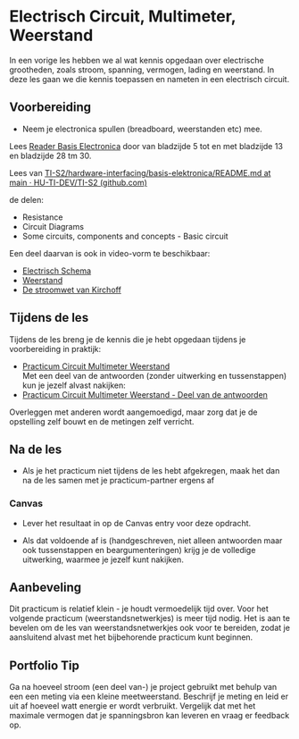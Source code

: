 # Electrisch Circuit, Multimeter, Weerstand

In een vorige les hebben we al wat kennis opgedaan over electrische grootheden, zoals stroom, spanning, vermogen, lading en weerstand. In deze les gaan we die kennis toepassen en nameten in een electrisch circuit.

## Voorbereiding

- Neem je electronica spullen (breadboard, weerstanden etc) mee.   

Lees [Reader Basis Electronica](https://github.com/HU-TI-DEV/TI-S2/blob/main/hardware-interfacing/pdfs/reader-basis-electronica.pdf) door van bladzijde 5 tot en met bladzijde 13 en bladzijde 28 tm 30.

Lees van
[TI-S2/hardware-interfacing/basis-elektronica/README.md at main · HU-TI-DEV/TI-S2 (github.com)](https://github.com/HU-TI-DEV/TI-S2/blob/main/hardware-interfacing/basis-elektronica/README.md#basis-elektronica)

de delen:

- Resistance
- Circuit Diagrams
- Some circuits, components and concepts - Basic circuit

Een deel daarvan is ook in video-vorm te beschikbaar:
- [Electrisch Schema](https://www.youtube.com/watch?v=YDCEUy-kM9w)
- [Weerstand](https://www.youtube.com/watch?v=tUazer9WJPY)
- [De stroomwet van Kirchoff](https://www.youtube.com/watch?v=ildeUrwVQEI)

## Tijdens de les

Tijdens de les breng je de kennis die je hebt opgedaan tijdens je voorbereiding in praktijk:

- [Practicum Circuit Multimeter Weerstand](../../hardware-interfacing/basis-elektronica/electrisch-circuit-multimeter-weerstand/practicum-circuit-multimeter-weerstand.md)    
  Met een deel van de antwoorden (zonder uitwerking en tussenstappen) kun je jezelf alvast nakijken:
- [Practicum Circuit Multimeter Weerstand - Deel van de antwoorden](../../hardware-interfacing/basis-elektronica/electrisch-circuit-multimeter-weerstand/practicum-circuit-multimeter-weerstand-deel-van-antwoorden.md) 

Overleggen met anderen wordt aangemoedigd, maar zorg dat je de opstelling zelf bouwt en de metingen zelf verricht.

## Na de les

- Als je het practicum niet tijdens de les hebt afgekregen, maak het dan na de les samen met je practicum-partner ergens af

### Canvas
- Lever het resultaat in op de Canvas entry voor deze opdracht. 

- Als dat voldoende af is (handgeschreven, niet alleen antwoorden maar ook tussenstappen en beargumenteringen) krijg je de volledige uitwerking, waarmee je jezelf kunt nakijken.

## Aanbeveling
Dit practicum is relatief klein - je houdt vermoedelijk tijd over. Voor het volgende practicum (weerstandsnetwerkjes) is meer tijd nodig. Het is aan te bevelen om de les van weerstandsnetwerkjes ook voor te bereiden, zodat je aansluitend alvast met het bijbehorende practicum kunt beginnen.

## Portfolio Tip
Ga na hoeveel stroom (een deel van-) je project gebruikt met behulp van een een meting via een kleine meetweerstand. Beschrijf je meting en leid er uit af hoeveel watt energie er wordt verbruikt. Vergelijk dat met het maximale vermogen dat je spanningsbron kan leveren en vraag er feedback op.
